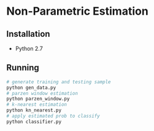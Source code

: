 # Non-Parametric Estimation

## Installation

- Python 2.7

## Running

``` python
# generate training and testing sample
python gen_data.py
# parzen window estimation 
python parzen_window.py
# k-nearest estimation
python kn_nearest.py
# apply estimated prob to classify
python classifier.py
```

